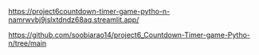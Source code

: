 https://project6countdown-timer-game-pytho-n-namrwvbj9jslxtdndz68aq.streamlit.app/

https://github.com/soobiarao14/project6_Countdown-Timer-game-Pytho-n/tree/main
